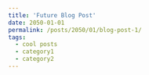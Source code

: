 ```yaml
---
title: 'Future Blog Post'
date: 2050-01-01
permalink: /posts/2050/01/blog-post-1/
tags:
  - cool posts
  - category1
  - category2
---
```


